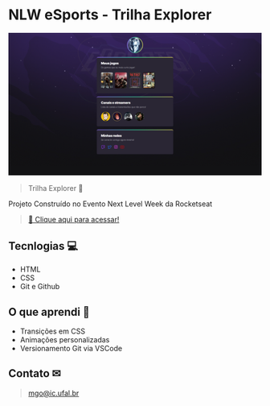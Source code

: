 # NLW eSports - Trilha Explorer

![preview](./.github/preview.png)

> Trilha Explorer 🚀

Projeto Construído no Evento Next Level Week da Rocketseat

> [🔗 Clique aqui para acessar!](https://pomboobeso.github.io/nlw-eSports-explorer/)

## Tecnlogias 💻

- HTML
- CSS 
- Git e Github

## O que aprendi 📗

- Transições em CSS
- Animações personalizadas
- Versionamento Git via VSCode

## Contato ✉

> mgo@ic.ufal.br
